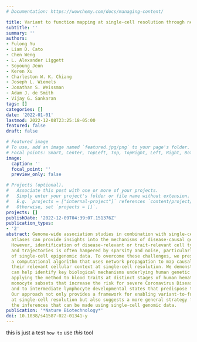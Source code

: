 ```yaml
---
# Documentation: https://wowchemy.com/docs/managing-content/

title: Variant to function mapping at single-cell resolution through network propagation
subtitle: ''
summary: ''
authors:
- Fulong Yu
- Liam D. Cato
- Chen Weng
- L. Alexander Liggett
- Soyoung Jeon
- Keren Xu
- Charleston W. K. Chiang
- Joseph L. Wiemels
- Jonathan S. Weissman
- Adam J. de Smith
- Vijay G. Sankaran
tags: []
categories: []
date: '2022-01-01'
lastmod: 2022-12-08T23:25:18-05:00
featured: false
draft: false

# Featured image
# To use, add an image named `featured.jpg/png` to your page's folder.
# Focal points: Smart, Center, TopLeft, Top, TopRight, Left, Right, BottomLeft, Bottom, BottomRight.
image:
  caption: ''
  focal_point: ''
  preview_only: false

# Projects (optional).
#   Associate this post with one or more of your projects.
#   Simply enter your project's folder or file name without extension.
#   E.g. `projects = ["internal-project"]` references `content/project/deep-learning/index.md`.
#   Otherwise, set `projects = []`.
projects: []
publishDate: '2022-12-09T04:39:07.151376Z'
publication_types:
- '2'
abstract: Genome-wide association studies in combination with single-cell genomic
  atlases can provide insights into the mechanisms of disease-causal genetic variation.
  However, identification of disease-relevant or trait-relevant cell types, states
  and trajectories is often hampered by sparsity and noise, particularly in the analysis
  of single-cell epigenomic data. To overcome these challenges, we present SCAVENGE,
  a computational algorithm that uses network propagation to map causal variants to
  their relevant cellular context at single-cell resolution. We demonstrate how SCAVENGE
  can help identify key biological mechanisms underlying human genetic variation,
  applying the method to blood traits at distinct stages of human hematopoiesis, to
  monocyte subsets that increase the risk for severe Coronavirus Disease 2019 (COVID-19)
  and to intermediate lymphocyte developmental states that predispose to acute leukemia.
  Our approach not only provides a framework for enabling variant-to-function insights
  at single-cell resolution but also suggests a more general strategy for maximizing
  the inferences that can be made using single-cell genomic data.
publication: '*Nature Biotechnology*'
doi: 10.1038/s41587-022-01341-y
---
```



this is just a test `how to` use *this* tool